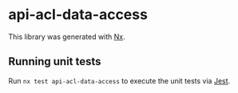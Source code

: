 # api-acl-data-access

This library was generated with [Nx](https://nx.dev).

## Running unit tests

Run `nx test api-acl-data-access` to execute the unit tests via [Jest](https://jestjs.io).
